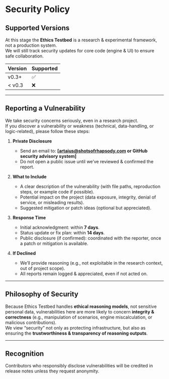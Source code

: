 # Security Policy

## Supported Versions

At this stage the **Ethics Testbed** is a research & experimental framework, not a production system.  
We will still track security updates for core code (engine & UI) to ensure safe collaboration.  

| Version   | Supported          |
| --------- | ------------------ |
| v0.3+     | :white_check_mark: |
| < v0.3    | :x:                |

---

## Reporting a Vulnerability

We take security concerns seriously, even in a research project.  
If you discover a vulnerability or weakness (technical, data-handling, or logic-related), please follow these steps:

1. **Private Disclosure**  
   - Send an email to: **[artaius@shotsofrhapsody.com or GitHub security advisory system]**  
   - Do not open a public issue until we’ve reviewed & confirmed the report.  

2. **What to Include**  
   - A clear description of the vulnerability (with file paths, reproduction steps, or example code if possible).  
   - Potential impact on the project (data exposure, integrity, denial of service, or misleading results).  
   - Suggested mitigation or patch ideas (optional but appreciated).  

3. **Response Time**  
   - Initial acknowledgment: within **7 days**.  
   - Status update or fix plan: within **14 days**.  
   - Public disclosure (if confirmed): coordinated with the reporter, once a patch or mitigation is available.  

4. **If Declined**  
   - We’ll provide reasoning (e.g., not exploitable in the research context, out of project scope).  
   - All reports remain logged & appreciated, even if not acted on.  

---

## Philosophy of Security

Because Ethics Testbed handles **ethical reasoning models**, not sensitive personal data, vulnerabilities here are more likely to concern **integrity & correctness** (e.g., manipulation of scenarios, engine miscalculation, or malicious contributions).  
We view “security” not only as protecting infrastructure, but also as ensuring the **trustworthiness & transparency of reasoning outputs**.  

---

## Recognition

Contributors who responsibly disclose vulnerabilities will be credited in release notes unless they request anonymity.  
